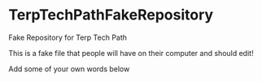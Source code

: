 # TerpTechPathFakeRepository
Fake Repository for Terp Tech Path

This is a fake file that people will have on their computer and should edit!

Add some of your own words below

